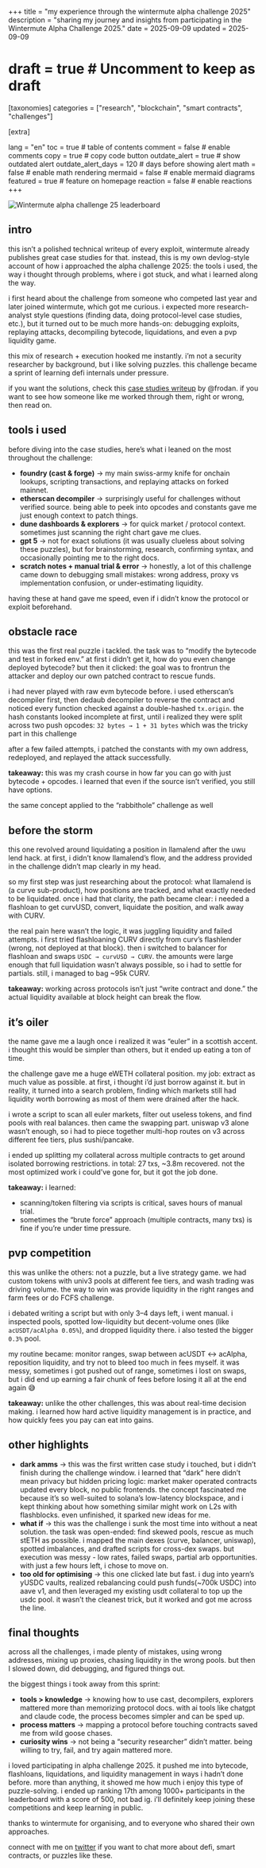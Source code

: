 +++
title = "my experience through the wintermute alpha challenge 2025"
description = "sharing my journey and insights from participating in the Wintermute Alpha Challenge 2025."
date = 2025-09-09
updated = 2025-09-09
# draft = true  # Uncomment to keep as draft

[taxonomies]
categories = ["research", "blockchain", "smart contracts", "challenges"] 

[extra]

lang = "en"
toc = true  # table of contents
comment = false  # enable comments
copy = true  # copy code button
outdate_alert = true  # show outdated alert
outdate_alert_days = 120  # days before showing alert
math = false  # enable math rendering
mermaid = false  # enable mermaid diagrams
featured = true  # feature on homepage
reaction = false  # enable reactions
+++

![Wintermute alpha challenge 25 leaderboard](/wintermute-challenge-25/leaderboard.png)

## intro

this isn’t a polished technical writeup of every exploit, wintermute already publishes great case studies for that. instead, this is my own devlog-style account of how i approached the alpha challenge 2025: the tools i used, the way i thought through problems, where i got stuck, and what i learned along the way.

i first heard about the challenge from someone who competed last year and later joined wintermute, which got me curious. i expected more research-analyst style questions (finding data, doing protocol-level case studies, etc.), but it turned out to be much more hands-on: debugging exploits, replaying attacks, decompiling bytecode, liquidations, and even a pvp liquidity game.

this mix of research + execution hooked me instantly. i’m not a security researcher by background, but i like solving puzzles. this challenge became a sprint of learning defi internals under pressure.

if you want the solutions, check this [case studies writeup](https://github.com/Frodan/wintermute-alpha-2025-writeups) by @frodan. if you want to see how someone like me worked through them, right or wrong, then read on.

## tools i used

before diving into the case studies, here’s what i leaned on the most throughout the challenge:

- **foundry (cast & forge)** → my main swiss-army knife for onchain lookups, scripting transactions, and replaying attacks on forked mainnet.
- **etherscan decompiler** → surprisingly useful for challenges without verified source. being able to peek into opcodes and constants gave me just enough context to patch things.
- **dune dashboards & explorers** → for quick market / protocol context. sometimes just scanning the right chart gave me clues.
- **gpt 5** → not for exact solutions (it was usually clueless about solving these puzzles), but for brainstorming, research, confirming syntax, and occasionally pointing me to the right docs.
- **scratch notes + manual trial & error** → honestly, a lot of this challenge came down to debugging small mistakes: wrong address, proxy vs implementation confusion, or under-estimating liquidity.

having these at hand gave me speed, even if i didn’t know the protocol or exploit beforehand.

## obstacle race

this was the first real puzzle i tackled. the task was to “modify the bytecode and test in forked env.” at first i didn’t get it, how do you even change deployed bytecode? but then it clicked: the goal was to frontrun the attacker and deploy our own patched contract to rescue funds.

i had never played with raw evm bytecode before. i used etherscan’s decompiler first, then dedaub decompiler to reverse the contract and noticed every function checked against a double-hashed `tx.origin`. the hash constants looked incomplete at first, until i realized they were split across two push opcodes: `32 bytes → 1 + 31 bytes` which was the tricky part in this challenge

after a few failed attempts, i patched the constants with my own address, redeployed, and replayed the attack successfully.

**takeaway:** this was my crash course in how far you can go with just bytecode + opcodes. i learned that even if the source isn’t verified, you still have options.

the same concept applied to the “rabbithole” challenge as well

## before the storm

this one revolved around liquidating a position in llamalend after the uwu lend hack. at first, i didn’t know llamalend’s flow, and the address provided in the challenge didn’t map clearly in my head.

so my first step was just researching about the protocol: what llamalend is (a curve sub-product), how positions are tracked, and what exactly needed to be liquidated. once i had that clarity, the path became clear: i needed a flashloan to get curvUSD, convert, liquidate the position, and walk away with CURV.

the real pain here wasn’t the logic, it was juggling liquidity and failed attempts. i first tried flashloaning CURV directly from curv’s flashlender (wrong, not deployed at that block). then i switched to balancer for flashloan and swaps `USDC → curvUSD → CURV`. the amounts were large enough that full liquidation wasn’t always possible, so i had to settle for partials. still, i managed to bag ~95k CURV.

**takeaway:** working across protocols isn’t just “write contract and done.” the actual liquidity available at block height can break the flow.

## it’s oiler

the name gave me a laugh once i realized it was “euler” in a scottish accent. i thought this would be simpler than others, but it ended up eating a ton of time.

the challenge gave me a huge eWETH collateral position. my job: extract as much value as possible. at first, i thought i’d just borrow against it. but in reality, it turned into a search problem, finding which markets still had liquidity worth borrowing as most of them were drained after the hack.

i wrote a script to scan all euler markets, filter out useless tokens, and find pools with real balances. then came the swapping part. uniswap v3 alone wasn’t enough, so i had to piece together multi-hop routes on v3 across different fee tiers, plus sushi/pancake.

i ended up splitting my collateral across multiple contracts to get around isolated borrowing restrictions. in total: 27 txs, ~3.8m recovered. not the most optimized work i could’ve gone for, but it got the job done.

**takeaway:** i learned:

- scanning/token filtering via scripts is critical, saves hours of manual trial.
- sometimes the “brute force” approach (multiple contracts, many txs) is fine if you’re under time pressure.

## pvp competition

this was unlike the others: not a puzzle, but a live strategy game. we had custom tokens with univ3 pools at different fee tiers, and wash trading was driving volume. the way to win was provide liquidity in the right ranges and farm fees or do FCFS challenge.

i debated writing a script but with only 3–4 days left, i went manual. i inspected pools, spotted low-liquidity but decent-volume ones (like `acUSDT/acAlpha 0.05%`), and dropped liquidity there. i also tested the bigger `0.3%` pool.

my routine became: monitor ranges, swap between acUSDT ↔ acAlpha, reposition liquidity, and try not to bleed too much in fees myself. it was messy, sometimes i got pushed out of range, sometimes i lost on swaps, but i did end up earning a fair chunk of fees before losing it all at the end again 😅

**takeaway:** unlike the other challenges, this was about real-time decision making. i learned how hard active liquidity management is in practice, and how quickly fees you pay can eat into gains.

## other highlights

- **dark amms** → this was the first written case study i touched, but i didn’t finish during the challenge window. i learned that “dark” here didn’t mean privacy but hidden pricing logic: market maker operated contracts updated every block, no public frontends. the concept fascinated me because it’s so well-suited to solana’s low-latency blockspace, and i kept thinking about how something similar might work on L2s with flashblocks. even unfinished, it sparked new ideas for me.
- **what if** → this was the challenge i sunk the most time into without a neat solution. the task was open-ended: find skewed pools, rescue as much stETH as possible. i mapped the main dexes (curve, balancer, uniswap), spotted imbalances, and drafted scripts for cross-dex swaps. but execution was messy - low rates, failed swaps, partial arb opportunities. with just a few hours left, i chose to move on.
- **too old for optimising** → this one clicked late but fast. i dug into yearn’s yUSDC vaults, realized rebalancing could push funds(~700k USDC) into aave v1, and then leveraged my existing usdt collateral to top up the usdc pool. it wasn’t the cleanest trick, but it worked and got me across the line.

## final thoughts

across all the challenges, i made plenty of mistakes, using wrong addresses, mixing up proxies, chasing liquidity in the wrong pools. but then I slowed down, did debugging, and figured things out.

the biggest things i took away from this sprint:

- **tools > knowledge** → knowing how to use cast, decompilers, explorers mattered more than memorizing protocol docs. with ai tools like chatgpt and claude code, the process becomes simpler and can be sped up.
- **process matters** → mapping a protocol before touching contracts saved me from wild goose chases.
- **curiosity wins** → not being a “security researcher” didn’t matter. being willing to try, fail, and try again mattered more.

i loved participating in alpha challenge 2025. it pushed me into bytecode, flashloans, liquidations, and liquidity management in ways i hadn’t done before. more than anything, it showed me how much i enjoy this type of puzzle-solving. i ended up ranking 17th among 1000+ participants in the leaderboard with a score of 500, not bad ig. i’ll definitely keep joining these competitions and keep learning in public.

thanks to wintermute for organising, and to everyone who shared their own approaches.

connect with me on [twitter](https://twitter.com/0xdhruv) if you want to chat more about defi, smart contracts, or puzzles like these.
